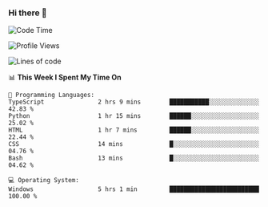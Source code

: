 ### Hi there 👋
<!--START_SECTION:waka-->
![Code Time](http://img.shields.io/badge/Code%20Time-73%20hrs%2013%20mins-blue)

![Profile Views](http://img.shields.io/badge/Profile%20Views-0-blue)

![Lines of code](https://img.shields.io/badge/From%20Hello%20World%20I%27ve%20Written-656.8%20thousand%20lines%20of%20code-blue)

📊 **This Week I Spent My Time On** 

```text
💬 Programming Languages: 
TypeScript               2 hrs 9 mins        ███████████░░░░░░░░░░░░░░   42.83 % 
Python                   1 hr 15 mins        ██████░░░░░░░░░░░░░░░░░░░   25.02 % 
HTML                     1 hr 7 mins         ██████░░░░░░░░░░░░░░░░░░░   22.44 % 
CSS                      14 mins             █░░░░░░░░░░░░░░░░░░░░░░░░   04.76 % 
Bash                     13 mins             █░░░░░░░░░░░░░░░░░░░░░░░░   04.62 % 

💻 Operating System: 
Windows                  5 hrs 1 min         █████████████████████████   100.00 % 
```


<!--END_SECTION:waka-->
<!--
**AnimeruFR/AnimeruFR** is a ✨ _special_ ✨ repository because its `README.md` (this file) appears on your GitHub profile.

Here are some ideas to get you started:

- 🔭 I’m currently working on ...
- 🌱 I’m currently learning ...
- 👯 I’m looking to collaborate on ...
- 🤔 I’m looking for help with ...
- 💬 Ask me about ...
- 📫 How to reach me: ...
- 😄 Pronouns: ...
- ⚡ Fun fact: ...
-->
